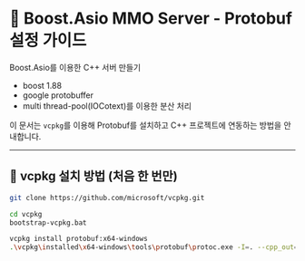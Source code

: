 # 🚀 Boost.Asio MMO Server - Protobuf 설정 가이드

Boost.Asio를 이용한 C++ 서버 만들기 
- boost 1.88
- google protobuffer
- multi thread-pool(IOCotext)를 이용한 분산 처리

이 문서는 `vcpkg`를 이용해 Protobuf를 설치하고 C++ 프로젝트에 연동하는 방법을 안내합니다.

---

## 🔧 vcpkg 설치 방법 (처음 한 번만)

```bash
git clone https://github.com/microsoft/vcpkg.git

cd vcpkg
bootstrap-vcpkg.bat

vcpkg install protobuf:x64-windows
.\vcpkg\installed\x64-windows\tools\protobuf\protoc.exe -I=. --cpp_out=. message.proto